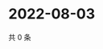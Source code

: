 # 2022-08-03

共 0 条

<!-- BEGIN WEIBO -->
<!-- 最后更新时间 Wed Aug 03 2022 18:18:23 GMT+0800 (China Standard Time) -->

<!-- END WEIBO -->
